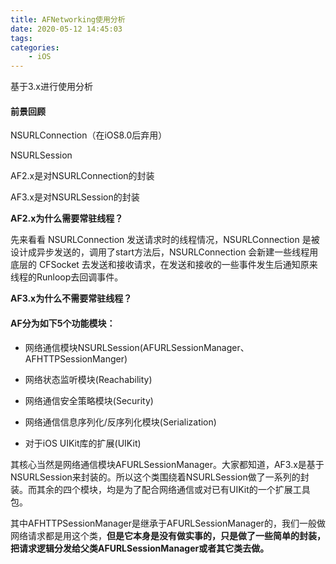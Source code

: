 ```yaml
---
title: AFNetworking使用分析
date: 2020-05-12 14:45:03
tags:
categories:	
	- iOS
---
```


基于3.x进行使用分析

#### 前景回顾

NSURLConnection（在iOS8.0后弃用）

NSURLSession

AF2.x是对NSURLConnection的封装

AF3.x是对NSURLSession的封装

**AF2.x为什么需要常驻线程？**

先来看看 NSURLConnection 发送请求时的线程情况，NSURLConnection 是被设计成异步发送的，调用了start方法后，NSURLConnection 会新建一些线程用底层的 CFSocket 去发送和接收请求，在发送和接收的一些事件发生后通知原来线程的Runloop去回调事件。

**AF3.x为什么不需要常驻线程？**



#### AF分为如下5个功能模块：

+ 网络通信模块NSURLSession(AFURLSessionManager、AFHTTPSessionManger)

+ 网络状态监听模块(Reachability)

+ 网络通信安全策略模块(Security)

+ 网络通信信息序列化/反序列化模块(Serialization)

+ 对于iOS UIKit库的扩展(UIKit)

其核心当然是网络通信模块AFURLSessionManager。大家都知道，AF3.x是基于NSURLSession来封装的。所以这个类围绕着NSURLSession做了一系列的封装。而其余的四个模块，均是为了配合网络通信或对已有UIKit的一个扩展工具包。

其中AFHTTPSessionManager是继承于AFURLSessionManager的，我们一般做网络请求都是用这个类，**但是它本身是没有做实事的，只是做了一些简单的封装，把请求逻辑分发给父类AFURLSessionManager或者其它类去做。**



